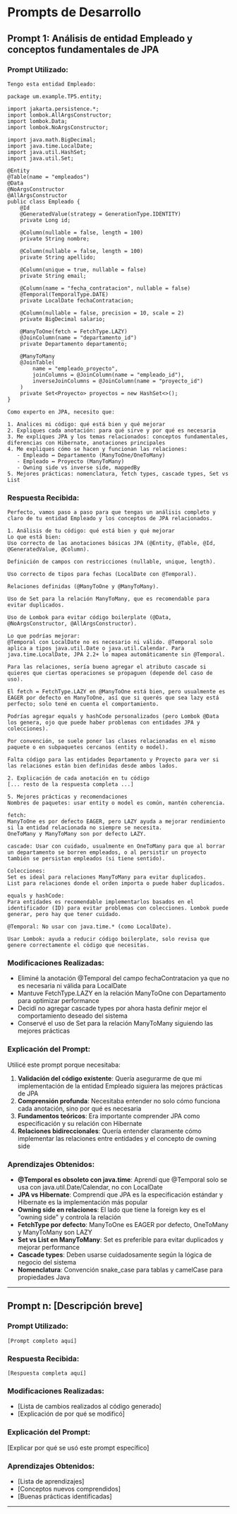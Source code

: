 # Prompts de Desarrollo

## Prompt 1: Análisis de entidad Empleado y conceptos fundamentales de JPA

### Prompt Utilizado:
```
Tengo esta entidad Empleado:

package um.example.TP5.entity;

import jakarta.persistence.*;
import lombok.AllArgsConstructor;
import lombok.Data;
import lombok.NoArgsConstructor;

import java.math.BigDecimal;
import java.time.LocalDate;
import java.util.HashSet;
import java.util.Set;

@Entity
@Table(name = "empleados")
@Data
@NoArgsConstructor
@AllArgsConstructor
public class Empleado {
    @Id
    @GeneratedValue(strategy = GenerationType.IDENTITY)
    private Long id;

    @Column(nullable = false, length = 100)
    private String nombre;

    @Column(nullable = false, length = 100)
    private String apellido;

    @Column(unique = true, nullable = false)
    private String email;

    @Column(name = "fecha_contratacion", nullable = false)
    @Temporal(TemporalType.DATE)
    private LocalDate fechaContratacion;

    @Column(nullable = false, precision = 10, scale = 2)
    private BigDecimal salario;

    @ManyToOne(fetch = FetchType.LAZY)
    @JoinColumn(name = "departamento_id")
    private Departamento departamento;

    @ManyToMany
    @JoinTable(
        name = "empleado_proyecto",
        joinColumns = @JoinColumn(name = "empleado_id"),
        inverseJoinColumns = @JoinColumn(name = "proyecto_id")
    )
    private Set<Proyecto> proyectos = new HashSet<>();
}

Como experto en JPA, necesito que:

1. Analices mi código: qué está bien y qué mejorar
2. Expliques cada anotación: para qué sirve y por qué es necesaria  
3. Me expliques JPA y los temas relacionados: conceptos fundamentales, diferencias con Hibernate, anotaciones principales
4. Me expliques cómo se hacen y funcionan las relaciones:
   - Empleado ↔ Departamento (ManyToOne/OneToMany)
   - Empleado ↔ Proyecto (ManyToMany)
   - Owning side vs inverse side, mappedBy
5. Mejores prácticas: nomenclatura, fetch types, cascade types, Set vs List
```

### Respuesta Recibida:
```
Perfecto, vamos paso a paso para que tengas un análisis completo y claro de tu entidad Empleado y los conceptos de JPA relacionados.

1. Análisis de tu código: qué está bien y qué mejorar
Lo que está bien:
Uso correcto de las anotaciones básicas JPA (@Entity, @Table, @Id, @GeneratedValue, @Column).

Definición de campos con restricciones (nullable, unique, length).

Uso correcto de tipos para fechas (LocalDate con @Temporal).

Relaciones definidas (@ManyToOne y @ManyToMany).

Uso de Set para la relación ManyToMany, que es recomendable para evitar duplicados.

Uso de Lombok para evitar código boilerplate (@Data, @NoArgsConstructor, @AllArgsConstructor).

Lo que podrías mejorar:
@Temporal con LocalDate no es necesario ni válido. @Temporal solo aplica a tipos java.util.Date o java.util.Calendar. Para java.time.LocalDate, JPA 2.2+ lo mapea automáticamente sin @Temporal.

Para las relaciones, sería bueno agregar el atributo cascade si quieres que ciertas operaciones se propaguen (depende del caso de uso).

El fetch = FetchType.LAZY en @ManyToOne está bien, pero usualmente es EAGER por defecto en ManyToOne, así que si querés que sea lazy está perfecto; solo tené en cuenta el comportamiento.

Podrías agregar equals y hashCode personalizados (pero Lombok @Data los genera, ojo que puede haber problemas con entidades JPA y colecciones).

Por convención, se suele poner las clases relacionadas en el mismo paquete o en subpaquetes cercanos (entity o model).

Falta código para las entidades Departamento y Proyecto para ver si las relaciones están bien definidas desde ambos lados.

2. Explicación de cada anotación en tu código
[... resto de la respuesta completa ...]

5. Mejores prácticas y recomendaciones
Nombres de paquetes: usar entity o model es común, mantén coherencia.

fetch:
ManyToOne es por defecto EAGER, pero LAZY ayuda a mejorar rendimiento si la entidad relacionada no siempre se necesita.
OneToMany y ManyToMany son por defecto LAZY.

cascade: Usar con cuidado, usualmente en OneToMany para que al borrar un departamento se borren empleados, o al persistir un proyecto también se persistan empleados (si tiene sentido).

Colecciones:
Set es ideal para relaciones ManyToMany para evitar duplicados.
List para relaciones donde el orden importa o puede haber duplicados.

equals y hashCode:
Para entidades es recomendable implementarlos basados en el identificador (ID) para evitar problemas con colecciones. Lombok puede generar, pero hay que tener cuidado.

@Temporal: No usar con java.time.* (como LocalDate).

Usar Lombok: ayuda a reducir código boilerplate, solo revisa que genere correctamente el código que necesitas.
```

### Modificaciones Realizadas:
- Eliminé la anotación @Temporal del campo fechaContratacion ya que no es necesaria ni válida para LocalDate
- Mantuve FetchType.LAZY en la relación ManyToOne con Departamento para optimizar performance
- Decidí no agregar cascade types por ahora hasta definir mejor el comportamiento deseado del sistema
- Conservé el uso de Set para la relación ManyToMany siguiendo las mejores prácticas

### Explicación del Prompt:
Utilicé este prompt porque necesitaba:
1. **Validación del código existente**: Quería asegurarme de que mi implementación de la entidad Empleado siguiera las mejores prácticas de JPA
2. **Comprensión profunda**: Necesitaba entender no solo cómo funciona cada anotación, sino por qué es necesaria
3. **Fundamentos teóricos**: Era importante comprender JPA como especificación y su relación con Hibernate
4. **Relaciones bidireccionales**: Quería entender claramente cómo implementar las relaciones entre entidades y el concepto de owning side

### Aprendizajes Obtenidos:
- **@Temporal es obsoleto con java.time**: Aprendí que @Temporal solo se usa con java.util.Date/Calendar, no con LocalDate
- **JPA vs Hibernate**: Comprendí que JPA es la especificación estándar y Hibernate es la implementación más popular
- **Owning side en relaciones**: El lado que tiene la foreign key es el "owning side" y controla la relación
- **FetchType por defecto**: ManyToOne es EAGER por defecto, OneToMany y ManyToMany son LAZY
- **Set vs List en ManyToMany**: Set es preferible para evitar duplicados y mejorar performance
- **Cascade types**: Deben usarse cuidadosamente según la lógica de negocio del sistema
- **Nomenclatura**: Convención snake_case para tablas y camelCase para propiedades Java

---

## Prompt n: [Descripción breve]

### Prompt Utilizado:
```
[Prompt completo aquí]
```

### Respuesta Recibida:
```
[Respuesta completa aquí]
```

### Modificaciones Realizadas:
- [Lista de cambios realizados al código generado]
- [Explicación de por qué se modificó]

### Explicación del Prompt:
[Explicar por qué se usó este prompt específico]

### Aprendizajes Obtenidos:
- [Lista de aprendizajes]
- [Conceptos nuevos comprendidos]
- [Buenas prácticas identificadas]

---
